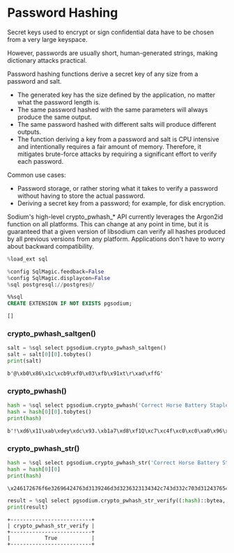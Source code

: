 # Password Hashing

Secret keys used to encrypt or sign confidential data have to be chosen from a very large keyspace.

However, passwords are usually short, human-generated strings, making dictionary attacks practical.

Password hashing functions derive a secret key of any size from a password and salt.

  - The generated key has the size defined by the application, no matter what the password length is.
  - The same password hashed with the same parameters will always produce the same output.
  - The same password hashed with different salts will produce different outputs.
  - The function deriving a key from a password and salt is CPU intensive and intentionally requires a fair amount of memory. Therefore, it mitigates brute-force attacks by requiring a significant effort to verify each password.
  
Common use cases:

  - Password storage, or rather storing what it takes to verify a password without having to store the actual password.
  - Deriving a secret key from a password; for example, for disk encryption.
  
Sodium's high-level crypto_pwhash_* API currently leverages the Argon2id function on all platforms. This can change at any point in time, but it is guaranteed that a given version of libsodium can verify all hashes produced by all previous versions from any platform. Applications don't have to worry about backward compatibility.


```python
%load_ext sql
```


```python
%config SqlMagic.feedback=False
%config SqlMagic.displaycon=False
%sql postgresql://postgres@/
```


```sql
%%sql 
CREATE EXTENSION IF NOT EXISTS pgsodium;
```




    []



### crypto_pwhash_saltgen()


```python
salt = %sql select pgsodium.crypto_pwhash_saltgen()
salt = salt[0][0].tobytes()
print(salt)
```

    b'@\xb0\x86\x1c\xcb9\xf0\x03\xfb\x91xt\r\xad\xffG'


### crypto_pwhash()


```python
hash = %sql select pgsodium.crypto_pwhash('Correct Horse Battery Staple', :salt)
hash = hash[0][0].tobytes()
print(hash)
```

    b'!\xd6\x11\xab\xdey\xdc\x93.\xb1a7\xd8\xf1Q\xc7\xc4f\xc0\xc0\xa0\x96\xbe<(\xa3(\x87\x1a\x11(='


### crypto_pwhash_str()


```python
hash = %sql select pgsodium.crypto_pwhash_str('Correct Horse Battery Staple')::text
hash = hash[0][0]
print(hash)
```

    \x246172676f6e32696424763d3139246d3d3236323134342c743d332c703d312437654669655843796f6f736e734736626c42514856672437726a6f6c6c757058596643557838464f494948745651434268643644486d6738707a446f767934493638000000000000000000000000000000000000000000000000000000000000



```python
result = %sql select pgsodium.crypto_pwhash_str_verify((:hash)::bytea, 'Correct Horse Battery Staple')
print(result)
```

    +--------------------------+
    | crypto_pwhash_str_verify |
    +--------------------------+
    |           True           |
    +--------------------------+

